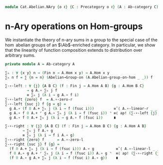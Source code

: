 <!--
```agda
open import Algebra.Group.NAry
open import Algebra.Group.Ab
open import Algebra.Group

open import Cat.Abelian.Base
open import Cat.Prelude

open import Data.Fin.Base
```
-->

```agda
module Cat.Abelian.NAry {o ℓ} {C : Precategory o ℓ} (A : Ab-category C) where
```

# n-Ary operations on Hom-groups

We instantiate the theory of n-ary sums in a group to the special case
of the $\hom$ abelian groups of an $\Ab$-enriched category. In
particular, we show that the linearity of function composition extends
to distribution over arbitrary sums.

```agda
private module A = Ab-category A

∑ₕ : ∀ {x y} n → (Fin n → A.Hom x y) → A.Hom x y
∑ₕ n f = ∑ {n = n} (Abelian→Group-on (A.Abelian-group-on-hom _ _)) f

∑-∘-left : ∀ {j} {A B C} (f : Fin j → A.Hom A B) {g : A.Hom B C}
          → g A.∘ ∑ₕ j f
          ≡ ∑ₕ j (λ i → g A.∘ f i)
∑-∘-left {zero} f  = A.∘-zero-r
∑-∘-left {suc j} f {g = g} =
  g A.∘ (f 0 A.+ ∑ₕ j (λ i → f (fsuc i)))         ≡˘⟨ A.∘-linear-r _ _ _ ⟩
  g A.∘ f 0 A.+ ⌜ g A.∘ ∑ₕ j (λ i → f (fsuc i)) ⌝ ≡⟨ ap! (∑-∘-left {j} _) ⟩
  g A.∘ f 0 A.+ ∑ₕ j (λ i → g A.∘ f (fsuc i))     ∎

∑-∘-right : ∀ {j} {A B C} (f : Fin j → A.Hom B C) {g : A.Hom A B}
        → ∑ₕ j f A.∘ g
        ≡ ∑ₕ j (λ i → f i A.∘ g)
∑-∘-right {zero} f      = A.∘-zero-l
∑-∘-right {suc j} f {g} =
  (f 0 A.+ ∑ₕ j (λ i → f (fsuc i))) A.∘ g          ≡˘⟨ A.∘-linear-l _ _ _ ⟩
  f 0 A.∘ g A.+ ⌜ ∑ₕ j (λ i → f (fsuc i)) A.∘ g ⌝  ≡⟨ ap! (∑-∘-right {j} _) ⟩
  (f 0 A.∘ g A.+ ∑ₕ j (λ i → f (fsuc i) A.∘ g))    ∎
```
